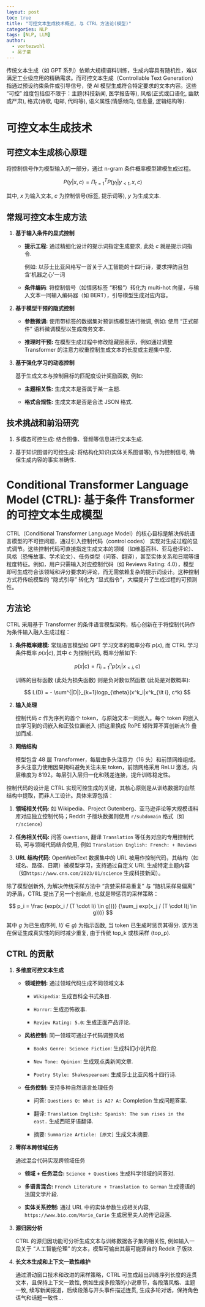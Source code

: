 ```yaml
---
layout: post
toc: true
title: "可控文本生成技术概述, 与 CTRL 方法论(模型)"
categories: NLP
tags: [NLP, LLM]
author:
  - vortezwohl
  - 吴子豪
---
```


传统文本生成（如 GPT 系列）依赖大规模语料训练，生成内容具有随机性，难以满足工业级应用的精确需求。而可控文本生成（Controllable Text Generation）指通过预设约束条件或引导信号，使 AI 模型生成符合特定要求的文本内容。这些 “可控” 维度包括但不限于：主题(科技新闻, 医学报告等), 风格(正式或口语化, 幽默或严肃), 格式(诗歌, 电邮, 代码等), 语义属性(情感倾向, 信息量, 逻辑结构等).

# 可控文本生成技术

## 可控文本生成核心原理

将控制信号作为模型输入的一部分，通过 n-gram 条件概率模型建模生成过程。

$$
P(y|x,c) = \Pi^T_{t=1}P(y_t|y_{\lt t}, x, c)
$$

其中, $x$ 为输入文本, $c$ 为控制信号(标签, 提示词等), $y$ 为生成文本.

## 常规可控文本生成方法

1. **基于输入条件的显式控制**

    - **提示工程:** 通过精细化设计的提示词指定生成要求, 此处 $c$ 就是提示词指令.

        例如: 以莎士比亚风格写一首关于人工智能的十四行诗，要求押韵且包含‘机器之心’一词

    - **条件编码**: 将控制信号（如情感标签 “积极”）转化为 multi-hot 向量，与输入文本一同输入编码器（如 BERT），引导模型生成对应内容。

2. **基于模型干预的隐式控制**

    - **参数微调:** 使用带标签的数据集对预训练模型进行微调, 例如: 使用 “正式邮件” 语料微调模型以生成商务文本.

    - **推理时干预:** 在模型生成过程中修改隐藏层表示，例如通过调整 Transformer 的注意力权重控制生成文本的长度或主题集中度.

3. **基于强化学习的动态控制**

    基于生成文本与控制目标的匹配度设计奖励函数, 例如:

    - **主题相关性:** 生成文本是否属于某一主题.

    - **格式合规性:** 生成文本是否是合法 JSON 格式.

## 技术挑战和前沿研究

1. 多模态可控生成: 结合图像、音频等信息进行文本生成.

3. 基于知识图谱的可控生成: 将结构化知识(实体关系图谱等), 作为控制信号, 确保生成内容的事实准确性.

# Conditional Transformer Language Model (CTRL): 基于条件 Transformer 的可控文本生成模型

CTRL（Conditional Transformer Language Model）的核心目标是解决传统语言模型的不可控问题，通过引入控制代码（control codes） 实现对生成过程的显式调节。这些控制代码可直接指定生成文本的领域（如维基百科、亚马逊评论）、风格（恐怖故事、学术论文）、任务类型（问答、翻译），甚至实体关系和日期等细粒度特征。例如，用户只需输入对应控制代码（如 Reviews Rating: 4.0），模型即可生成符合该领域和评分要求的评论，而无需依赖复杂的提示词设计。这种控制方式将传统模型的 “隐式引导” 转化为 “显式指令”，大幅提升了生成过程的可预测性。

## 方法论

CTRL 采用基于 Transformer 的条件语言模型架构，核心创新在于将控制代码作为条件输入融入生成过程：

1. **条件概率建模:** 常规语言模型如 GPT 学习文本的概率分布 $p(x)$, 而 CTRL 学习条件概率 $p(x | c)$, 其中 c 为控制代码, 概率分解如下:

    $$
    p(x|c) = \Pi^n_{i=1}p(x_i|x_{\lt i}, c)
    $$

    训练的目标函数 (此处为损失函数) 则是负对数似然函数 (此处是对数概率): 

    $$
    L(D) = - \sum^{|D|}_{k=1}logp_{\theta}(x^k_i|x^k_{\lt i}, c^k)
    $$

2. **输入处理**

    控制代码 $c$ 作为序列的首个 token，与原始文本一同嵌入。每个 token 的嵌入由学习到的词嵌入和正弦位置嵌入 (把这里换成 RoPE 矩阵算不算创新点?) 叠加而成.

3. **网络结构**

    模型包含 48 层 Transformer，每层由多头注意力（16 头）和前馈网络组成。多头注意力使用因果掩码避免关注未来 token，前馈网络采用 ReLU 激活，内层维度为 8192。每层引入层归一化和残差连接，提升训练稳定性。


控制代码的设计是 CTRL 实现可控生成的关键，其核心原则是从训练数据的自然结构中提取，而非人工设计。具体来源包括：

1. **领域相关代码:** 如 Wikipedia、Project Gutenberg、亚马逊评论等大规模语料库对应独立控制代码；Reddit 子版块数据则使用 `r/subdomain` 格式（如 `r/science`）

2. **任务相关代码:** 问答 `Questions`, 翻译 `Translation` 等任务对应的专用控制代码, 可与领域代码结合使用, 例如 `Translation English: French: + Reviews`

3. **URL 结构代码:** OpenWebText 数据集中的 URL 被用作控制代码，其结构（如域名、路径、日期）被模型学习，支持通过自定义 URL 生成特定主题内容（如`https://www.cnn.com/2023/01/science` 生成科技新闻）。

除了模型创新外, 为解决传统采样方法中 “贪婪采样易重复” 与 “随机采样易偏离” 的矛盾，CTRL 提出了另一个创新点, 也就是带惩罚的采样策略：

$$
p_i = \frac {exp(x_i / (T \cdot I(i \in g)))} {\sum_j exp(x_j / (T \cdot I(j \in g)))}
$$

其中 $g$ 为已生成序列, $I(i \in g)$ 为指示函数, 当 token 已生成时惩罚其得分. 该方法在保证生成真实性的同时减少重复, 由于传统 top_k 或核采样 (top_p).

## CTRL 的贡献

1. **多维度可控文本生成**

    - **领域控制:** 通过领域代码生成不同领域文本

        - `Wikipedia`: 生成百科全书式条目.

        - `Horror`: 生成恐怖故事.

        - `Review Rating: 5.0`: 生成正面产品评论.

    - **风格控制:** 同一领域可通过子代码调整风格

        - `Books Genre: Science Fiction`: 生成科幻小说片段.

        - `New Tone: Opinion`: 生成观点类新闻文章.

        - `Poetry Style: Shakespearean`: 生成莎士比亚风格十四行诗.

    - **任务控制:** 支持多种自然语言处理任务

        - 问答: `Questions Q: What is AI? A:` Completion 生成问题答案.

        - 翻译: `Translation English: Spanish: The sun rises in the east.` 生成西班牙语翻译.

        - 摘要: `Summarize Article: [原文]` 生成文本摘要.

2. **零样本跨领域任务**

    通过混合代码实现跨领域任务

    - **领域 + 任务混合:** `Science + Questions` 生成科学领域的问答对.

    - **多语言混合:** `French Literature + Translation to German` 生成德语的法国文学片段.

    - **实体关系控制:** 通过 URL 中的实体参数生成相关内容, `https://www.bio.com/Marie_Curie` 生成居里夫人的传记段落.

3. **源归因分析**

    CTRL 的源归因功能可分析生成文本与训练数据各子集的相关性, 例如输入一段关于 “人工智能伦理” 的文本，模型可输出其最可能源自的 Reddit 子版块.

4. **长文本生成和上下文一致性维护**

    通过滑动窗口技术和改进的采样策略，CTRL 可生成超出训练序列长度的连贯文本，且保持上下文一致性, 例如生成多段落的小说章节，各段落风格、主题一致, 续写新闻报道，后续段落与开头事件描述连贯, 生成多轮对话，保持角色语气和话题一致性...
